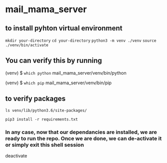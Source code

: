 # mail_mama_server

## to install pyhton virtual environment

`mkdir your-directory`
`cd your-directory`
`python3 -m venv ./venv`
`source ./venv/bin/activate`

## You can verify this by running

(venv) $ `which python`
mail_mama_server/venv/bin/python

(venv) $ `which pip`
mail_mama_server/venv/bin/pip


## to verify packages

`ls venv/lib/python3.6/site-packages/`

`pip3 install -r requirements.txt`

### In any case, now that our dependancies are installed, we are ready to run the repo. Once we are done, we can de-activate it or simply exit this shell session

deactivate
